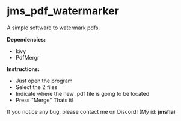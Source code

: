 # jms_pdf_watermarker

A simple software to watermark pdfs.

**Dependencies:**
  - kivy
  - PdfMergr

**Instructions:**
  - Just open the program
  - Select the 2 files
  - Indicate where the new .pdf file is going to be located
  - Press "Merge" Thats it!

If you notice any bug, please contact me on Discord! (My id: **jmsfla**)
